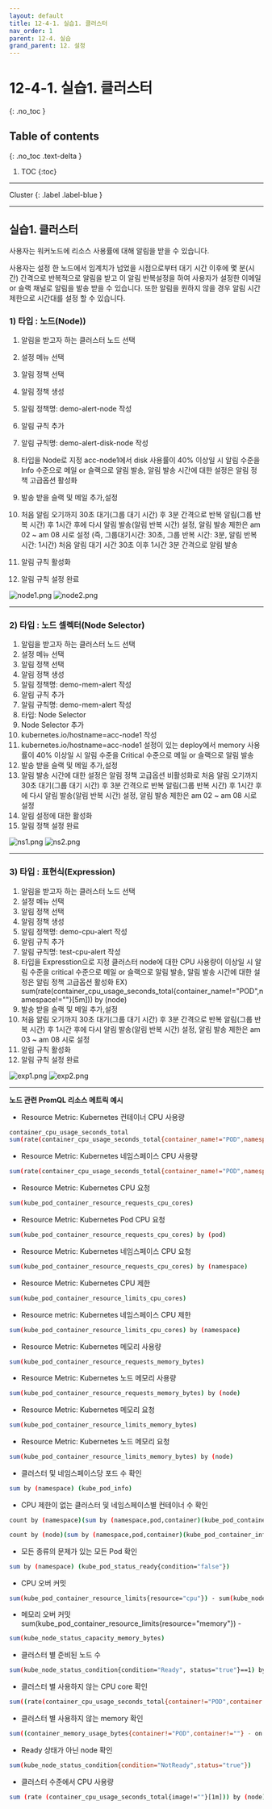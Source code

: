 ```yaml
---
layout: default
title: 12-4-1. 실습1. 클러스터
nav_order: 1
parent: 12-4. 실습
grand_parent: 12. 설정
---
```


# 12-4-1. 실습1. 클러스터
{: .no_toc }

## Table of contents
{: .no_toc .text-delta }

1. TOC
{:toc}

---

<div class="code-example" markdown="1">
Cluster
{: .label .label-blue }
</div>

---

## 실습1. 클러스터

사용자는 워커노드에 리소스 사용률에 대해 알림을 받을 수 있습니다.

사용자는 설정 한 노드에서 임계치가 넘었을 시점으로부터 대기 시간 이후에 몇 분(시간) 간격으로 반복적으로 알림을 받고 이 알림 반복설정을 하여 사용자가 설정한 이메일 or 슬랙 채널로 알림을 발송 받을 수 있습니다. 또한 알림을 원하지 않을 경우 알림 시간 제한으로 시간대를 설정 할 수 있습니다.

### 1) 타입 : 노드(Node))

1. 알림을 받고자 하는 클러스터 노드 선택
2. 설정 메뉴 선택
3. 알림 정책 선택
4. 알림 정책 생성
5. 알림 정책명: demo-alert-node 작성
6. 알림 규칙 추가
7. 알림 규칙명: demo-alert-disk-node 작성
8. 타입을 Node로 지정 acc-node1에서 disk 사용률이 40% 이상일 시 알림 수준을 Info 수준으로 메일 or 슬랙으로 알림 발송, 알림 발송 시간에 대한 설정은 알림 정책 고급옵션 활성화
9. 발송 받을 슬랙 및 메일 추가,설정
10. 처음 알림 오기까지 30초 대기(그룹 대기 시간) 후 3분 간격으로 반복 알림(그룹 반복 시간) 후 1시간 후에 다시 알림 발송(알림 반복 시간) 설정, 알림 발송 제한은 am 02 ~ am 08 시로 설정
(즉, 그룹대기시간: 30초, 그룹 반복 시간: 3분, 알림 반복 시간: 1시간)
처음 알림 대기 시간 30초 이후 1시간 3분 간격으로 알림 발송

11. 알림 규칙 활성화
12. 알림 규칙 설정 완료

![node1.png](/assets/images/setting/node1.png)
![node2.png](/assets/images/setting/node2.png)

---

### 2) 타입 : 노드 셀렉터(Node Selector)

1. 알림을 받고자 하는 클러스터 노드 선택
2. 설정 메뉴 선택
3. 알림 정책 선택
4. 알림 정책 생성
5. 알림 정책명: demo-mem-alert 작성
6. 알림 규칙 추가
7. 알림 규칙명: demo-mem-alert 작성
8. 타입: Node Selector
9. Node Selector 추가
10. kubernetes.io/hostname=acc-node1 작성
11. kubernetes.io/hostname=acc-node1 설정이 있는 deploy에서 memory 사용률이 40% 이상일 시 알림 수준을 Critical 수준으로 메일 or 슬랙으로 알림 발송
12. 발송 받을 슬랙 및 메일 추가,설정
13. 알림 발송 시간에 대한 설정은 알림 정책 고급옵션 비활성화로 처음 알림 오기까지 30초 대기(그룹 대기 시간) 후 3분 간격으로 반복 알림(그룹 반복 시간) 후 1시간 후에 다시 알림 발송(알림 반복 시간) 설정, 알림 발송 제한은 am 02 ~ am 08 시로 설정
14. 알림 설정에 대한 활성화
15. 알림 정책 설정 완료

![ns1.png](/assets/images/setting/ns1.png)
![ns2.png](/assets/images/setting/ns2.png)

---

### 3) 타입 : 표현식(Expression)

1. 알림을 받고자 하는 클러스터 노드 선택
2. 설정 메뉴 선택
3. 알림 정책 선택
4. 알림 정책 생성
5. 알림 정책명: demo-cpu-alert 작성
6. 알림 규칙 추가
7. 알림 규칙명: test-cpu-alert 작성
8. 타입을 Expresstion으로 지정 클러스터 node에 대한 CPU 사용량이 이상일 시 알림 수준을 critical 수준으로 메일 or 슬랙으로 알림 발송, 알림 발송 시간에 대한 설정은 알림 정책 고급옵션 활성화
EX) sum(rate(container_cpu_usage_seconds_total{container_name!="POD",namespace!=""}[5m])) by (node)
9. 발송 받을 슬랙 및 메일 추가,설정
10. 처음 알림 오기까지 30초 대기(그룹 대기 시간) 후 3분 간격으로 반복 알림(그룹 반복 시간) 후 1시간 후에 다시 알림 발송(알림 반복 시간) 설정, 알림 발송 제한은 am 03 ~ am 08 시로 설정
11. 알림 규칙 활성화
12. 알림 규칙 설정 완료

![exp1.png](/assets/images/setting/exp1.png)
![exp2.png](/assets/images/setting/exp2.png)

---

**노드 관련 PromQL 리소스 메트릭 예시**

- Resource Metric: Kubernetes 컨테이너 CPU 사용량

```bash
container_cpu_usage_seconds_total
sum(rate(container_cpu_usage_seconds_total{container_name!="POD",namespace!=""}[5m])) by (node)
```

- Resource Metric: Kubernetes 네임스페이스 CPU 사용량

```bash
sum(rate(container_cpu_usage_seconds_total{container_name!="POD",namespace!=""}[5m])) by (namespace)
```

- Resource Metric: Kubernetes CPU 요청

```bash
sum(kube_pod_container_resource_requests_cpu_cores)
```

- Resource Metric: Kubernetes Pod CPU 요청

```bash
sum(kube_pod_container_resource_requests_cpu_cores) by (pod)
```

- Resource Metric: Kubernetes 네임스페이스 CPU 요청

```bash
sum(kube_pod_container_resource_requests_cpu_cores) by (namespace)
```

- Resource Metric: Kubernetes CPU 제한

```bash
sum(kube_pod_container_resource_limits_cpu_cores)
```

- Resource metric: Kubernetes 네임스페이스 CPU 제한

```bash
sum(kube_pod_container_resource_limits_cpu_cores) by (namespace)
```

- Resource Metric: Kubernetes 메모리 사용량

```bash
sum(kube_pod_container_resource_requests_memory_bytes)
```

- Resource Metric: Kubernetes 노드 메모리 사용량

```bash
sum(kube_pod_container_resource_requests_memory_bytes) by (node)
```

- Resource Metric: Kubernetes 메모리 요청

```bash
sum(kube_pod_container_resource_limits_memory_bytes)
```

- Resource Metric: Kubernetes 노드 메모리 요청

```bash
sum(kube_pod_container_resource_limits_memory_bytes) by (node)
```

- 클러스터 및 네임스페이스당 포드 수 확인

```bash
sum by (namespace) (kube_pod_info)
```

- CPU 제한이 없는 클러스터 및 네임스페이스별 컨테이너 수 확인

```bash
count by (namespace)(sum by (namespace,pod,container)(kube_pod_container_info{container!=""}) unless sum by (namespace,pod,container)(kube_pod_container_resource_limits{resource="cpu"}))

count by (node)(sum by (namespace,pod,container)(kube_pod_container_info{container!=""}) unless sum by (namespace,pod,container)(kube_pod_container_resource_limits{resource="cpu"}))
```

- 모든 종류의 문제가 있는 모든 Pod 확인

```bash
sum by (namespace) (kube_pod_status_ready{condition="false"})
```

- CPU 오버 커밋

```bash
sum(kube_pod_container_resource_limits{resource="cpu"}) - sum(kube_node_status_capacity_cpu_cores)
```

- 메모리 오버 커밋 sum(kube_pod_container_resource_limits{resource="memory"}) - 

```bash
sum(kube_node_status_capacity_memory_bytes)
```

- 클러스터 별 준비된 노드 수

```bash
sum(kube_node_status_condition{condition="Ready", status="true"}==1) by (node)
```

- 클러스터 별 사용하지 않는 CPU core 확인

```bash
sum((rate(container_cpu_usage_seconds_total{container!="POD",container!=""}[30m]) - on (namespace,pod,container) group_left avg by (namespace,pod,container)(kube_pod_container_resource_requests{resource="cpu"})) * -1 >0 by (node))
```

- 클러스터 별 사용하지 않는 memory 확인

```bash
sum((container_memory_usage_bytes{container!="POD",container!=""} - on (namespace,pod,container) avg by (namespace,pod,container)(kube_pod_container_resource_requests{resource="memory"})) * -1 >0 ) / (102410241024)
```

- Ready 상태가 아닌 node 확인

```bash
sum(kube_node_status_condition{condition="NotReady",status="true"})
```

- 클러스터 수준에서 CPU 사용량

```bash
sum (rate (container_cpu_usage_seconds_total{image!=""}[1m])) by (node)
```